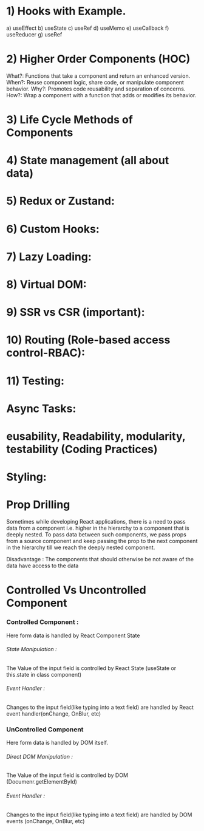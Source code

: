 <h1> 1) Hooks with Example. </h1>

a) useEffect
b) useState
c) useRef
d) useMemo
e) useCallback
f) useReducer
g) useRef

<h1> 2) Higher Order Components (HOC) </h1>
What?: Functions that take a component and return an enhanced version.
When?: Reuse component logic, share code, or manipulate component behavior.
Why?: Promotes code reusability and separation of concerns.
How?: Wrap a component with a function that adds or modifies its behavior.

<h1> 3) Life Cycle Methods of Components </h1>
<h1> 4) State management (all about data) </h1>
<h1> 5) Redux or Zustand: </h1>
<h1> 6) Custom Hooks: </h1>
<h1> 7) Lazy Loading: </h1>
<h1> 8) Virtual DOM: </h1>
<h1> 9) SSR vs CSR (important): </h1>
<h1> 10) Routing (Role-based access control-RBAC): </h1>
<h1> 11) Testing: </h1>

<h1>  Async Tasks:</h1>
<h1>  eusability, Readability, modularity, testability (Coding Practices) </h1>
<h1>  Styling: </h1>


<h1>  Prop Drilling </h1>
Sometimes while developing React applications, there is a need to pass data from a component i.e.
higher in the hierarchy to a component that is deeply nested. To pass data between such components, 
we pass props from a source component and keep passing the prop to the next component in the 
hierarchy till we reach the deeply nested component. </br>

Disadvantage :  The components that should otherwise be not aware of the 
data have access to the data 


<h1> Controlled Vs Uncontrolled Component </h1>

<h3>Controlled Component :</h3> Here form data is handled by React Component State

<h6>State Manipulation :</h6> The Value of the input field is controlled by React State (useState or this.state in class component)
<h6>Event Handler :</h6> Changes to the input field(like typing into a text field) are handled by React event handler(onChange, OnBlur, etc)




<h3>UnControlled Component</h3> Here form data is handled by DOM itself.

<h6>Direct DOM Manipulation :</h6> The Value of the input field is controlled by DOM (Documenr.getElementById)
<h6>Event Handler :</h6> Changes to the input field(like typing into a text field) are handled by DOM events (onChange, OnBlur, etc)